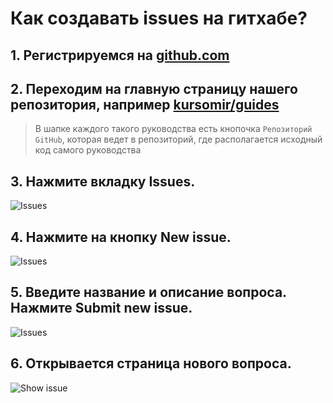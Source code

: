 # Как создавать issues на гитхабе?

## 1. Регистрируемся на [github.com](https://github.com)
## 2. Переходим на главную страницу нашего репозитория, например [kursomir/guides](https://github.com/kursomir/guides)
> В шапке каждого такого руководства есть кнопочка `Репозиторий GitHub`, которая ведет в репозиторий, где располагается исходный код самого руководства

## 3. Нажмите вкладку Issues.
![Issues](https://raw.githubusercontent.com/kursomir/guides/master/img/creating_issues/issues.png)
## 4. Нажмите на кнопку New issue.
![Issues](https://raw.githubusercontent.com/kursomir/guides/master/img/creating_issues/new-issue.png)
## 5. Введите название и описание вопроса. Нажмите Submit new issue.
![Issues](https://raw.githubusercontent.com/kursomir/guides/master/img/creating_issues/submit-issue.png)
## 6. Открывается страница нового вопроса.
![Show issue](https://raw.githubusercontent.com/kursomir/guides/master/img/creating_issues/show-issue.png)
